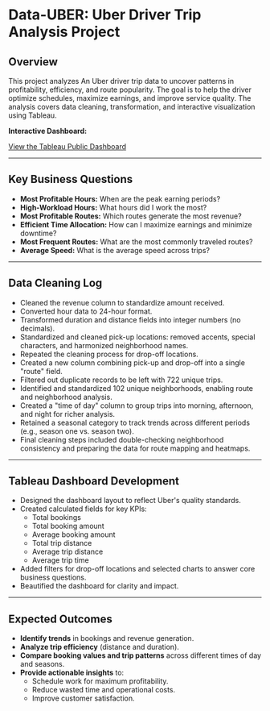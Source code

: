 # Data-UBER: Uber Driver Trip Analysis Project

## Overview

This project analyzes An Uber driver trip data to uncover patterns in profitability, efficiency, and route popularity. The goal is to help the driver optimize schedules, maximize earnings, and improve service quality. The analysis covers data cleaning, transformation, and interactive visualization using Tableau.

**Interactive Dashboard:**  

[View the Tableau Public Dashboard](https://public.tableau.com/views/UberTripAnalysisdashboard/Dashboard1?:language=en-GB&publish=yes&:sid=&:redirect=auth&:display_count=n&:origin=viz_share_link)

---

## Key Business Questions

- **Most Profitable Hours:** When are the peak earning periods?
- **High-Workload Hours:** What hours did I work the most?
- **Most Profitable Routes:** Which routes generate the most revenue?
- **Efficient Time Allocation:** How can I maximize earnings and minimize downtime?
- **Most Frequent Routes:** What are the most commonly traveled routes?
- **Average Speed:** What is the average speed across trips?

---

## Data Cleaning Log

- Cleaned the revenue column to standardize amount received.
- Converted hour data to 24-hour format.
- Transformed duration and distance fields into integer numbers (no decimals).
- Standardized and cleaned pick-up locations: removed accents, special characters, and harmonized neighborhood names.
- Repeated the cleaning process for drop-off locations.
- Created a new column combining pick-up and drop-off into a single "route" field.
- Filtered out duplicate records to be left with 722 unique trips.
- Identified and standardized 102 unique neighborhoods, enabling route and neighborhood analysis.
- Created a "time of day" column to group trips into morning, afternoon, and night for richer analysis.
- Retained a seasonal category to track trends across different periods (e.g., season one vs. season two).
- Final cleaning steps included double-checking neighborhood consistency and preparing the data for route mapping and heatmaps.

---

## Tableau Dashboard Development

- Designed the dashboard layout to reflect Uber's quality standards.
- Created calculated fields for key KPIs:
  - Total bookings
  - Total booking amount
  - Average booking amount
  - Total trip distance
  - Average trip distance
  - Average trip time
- Added filters for drop-off locations and selected charts to answer core business questions.
- Beautified the dashboard for clarity and impact.

---

## Expected Outcomes

- **Identify trends** in bookings and revenue generation.
- **Analyze trip efficiency** (distance and duration).
- **Compare booking values and trip patterns** across different times of day and seasons.
- **Provide actionable insights** to:
  - Schedule work for maximum profitability.
  - Reduce wasted time and operational costs.
  - Improve customer satisfaction.


